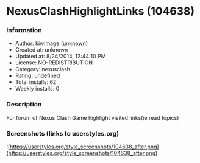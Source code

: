 # NexusClashHighlightLinks (104638)

### Information
- Author: kiwimage (unknown)
- Created at: unknown
- Updated at: 8/24/2014, 12:44:10 PM
- License: NO-REDISTRIBUTION
- Category: nexusclash
- Rating: undefined
- Total installs: 62
- Weekly installs: 0


### Description
For forum of Nexus Clash Game highlight visited links(ie read topics)


### Screenshots (links to userstyles.org)
![https://userstyles.org/style_screenshots/104638_after.png](https://userstyles.org/style_screenshots/104638_after.png)


